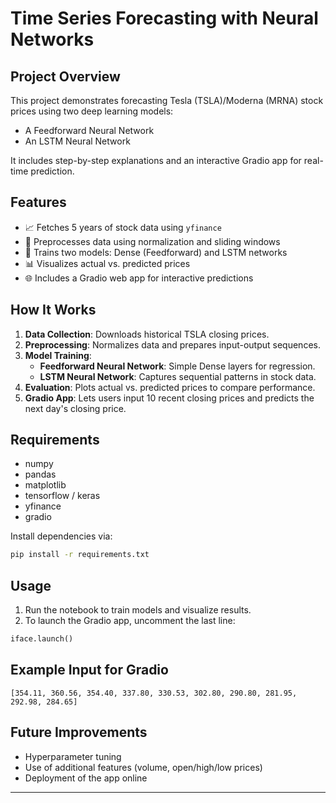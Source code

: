 # Time Series Forecasting with Neural Networks

## Project Overview
This project demonstrates forecasting Tesla (TSLA)/Moderna (MRNA) stock prices using two deep learning models:
- A Feedforward Neural Network
- An LSTM Neural Network

It includes step-by-step explanations and an interactive Gradio app for real-time prediction.

## Features
- 📈 Fetches 5 years of stock data using `yfinance`
- 🔄 Preprocesses data using normalization and sliding windows
- 🤖 Trains two models: Dense (Feedforward) and LSTM networks
- 📊 Visualizes actual vs. predicted prices
- 🌐 Includes a Gradio web app for interactive predictions

## How It Works

1. **Data Collection**: Downloads historical TSLA closing prices.
2. **Preprocessing**: Normalizes data and prepares input-output sequences.
3. **Model Training**:
   - **Feedforward Neural Network**: Simple Dense layers for regression.
   - **LSTM Neural Network**: Captures sequential patterns in stock data.
4. **Evaluation**: Plots actual vs. predicted prices to compare performance.
5. **Gradio App**: Lets users input 10 recent closing prices and predicts the next day's closing price.

## Requirements

- numpy
- pandas
- matplotlib
- tensorflow / keras
- yfinance
- gradio

Install dependencies via:

```bash
pip install -r requirements.txt
```

## Usage

1. Run the notebook to train models and visualize results.
2. To launch the Gradio app, uncomment the last line:

```python
iface.launch()
```

## Example Input for Gradio

```
[354.11, 360.56, 354.40, 337.80, 330.53, 302.80, 290.80, 281.95, 292.98, 284.65]
```

## Future Improvements

- Hyperparameter tuning
- Use of additional features (volume, open/high/low prices)
- Deployment of the app online

---

